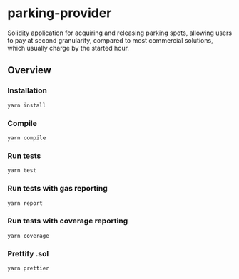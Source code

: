 # parking-provider

Solidity application for acquiring and releasing parking spots, allowing users to pay at second granularity, compared to most commercial solutions, which usually charge by the started hour.

## Overview
### Installation
```console
yarn install
```
### Compile
```console
yarn compile
```
### Run tests
```console
yarn test
```
### Run tests with gas reporting
```console
yarn report
```
### Run tests with coverage reporting
```console
yarn coverage
```
### Prettify .sol
```console
yarn prettier
```
